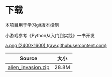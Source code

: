 # 下载

本项目用于学习git版本控制

小游戏参考《Python从入门到实践》一书开发

[a.png (2400×1600) (raw.githubusercontent.com)](https://raw.githubusercontent.com/Alddp/-Python-/main/a.png)

| Source                                                       | 大小  |
| ------------------------------------------------------------ | ----- |
| [alien_invasion.zip](https://down-load.lanrar.com/file/?UDZWaFxtU2IDCgM7BzIFaQE+VGxfYQVrAG4AY1xuB1kHbgc+WXIOOwMmBjkHPFwzAXUPcAM1BnQGJ1Q0ADVRPFA1Vl5caFNjA2gDZAdlBTQBa1RkXzMFMQA2AD5cJgdgB3QHbVk3DmoDZAZoB2JcagFoDzoDegZ0BnFUbwBuUWBQYlY1XC5TNwNkA3oHYQUxAXRUY181BTcAPgA/XGYHMQc+BzFZNA47AzYGMgdgXDgBOQ8/A2wGNgY3VDEAZVE2UDZWY1w3UzcDNAM2BzIFYAFuVH9fegVuAHcAIFx1B3UHYgciWW0OPgNoBmMHa1xvAWsPMgNpBjMGJ1QmADVRPVA1VmdcPFM2A2IDZQdlBTUBbFRgXzgFPgAwAChcLgcgB2EHPFlzDmcDZQZ2ByZcLQEsDzcDbQYzBjFUZABtUWdQYFY5XDRTMANzAyAHOgV0AWZUZF85BSkAMgAwXC4HNwcxB2FZKg5rA20GZQ==) | 28.8M |

